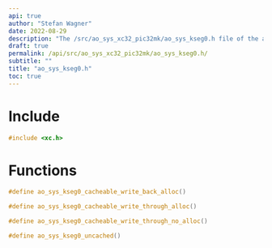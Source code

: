 ```yaml
---
api: true
author: "Stefan Wagner"
date: 2022-08-29
description: "The /src/ao_sys_xc32_pic32mk/ao_sys_kseg0.h file of the ao real-time operating system."
draft: true
permalink: /api/src/ao_sys_xc32_pic32mk/ao_sys_kseg0.h/
subtitle: ""
title: "ao_sys_kseg0.h"
toc: true
---
```


# Include

```c
#include <xc.h>
```

# Functions

```c
#define ao_sys_kseg0_cacheable_write_back_alloc()
```

```c
#define ao_sys_kseg0_cacheable_write_through_alloc()
```

```c
#define ao_sys_kseg0_cacheable_write_through_no_alloc()
```

```c
#define ao_sys_kseg0_uncached()
```

